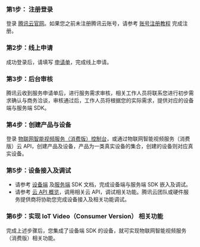 
### 第1步： 注册登录
登录 [腾讯云官网](https://cloud.tencent.com/)。如果您之前未注册腾讯云账号，请参考 [账号注册教程](https://cloud.tencent.com/document/product/378/17985) 完成注册。

### 第2步：线上申请
成功登录后，请填写 [申请单](https://cloud.tencent.com/apply/p/ozpml9a5po)，完成线上申请。


### 第3步：后台审核
腾讯云收到服务申请单后，进行服务需求审核，相关工作人员将联系您进行初步需求确认与商务洽谈，审核通过后，工作人员将根据您的实际需求，提供对应的设备端与服务端 SDK。

### 第4步：创建产品与设备
登录 [物联网智能视频服务（消费版）控制台](https://console.cloud.tencent.com/iot-video)，或通过物联网智能视频服务（消费版）云 API，创建产品及设备，产品为一类真实设备的集合，创建的设备则对应真实设备。

### 第5步：设备接入及调试
- 请参考 [设备端](https://cloud.tencent.com/document/product/1131/42231) 及[服务端](https://cloud.tencent.com/document/product/1131/42244) SDK 文档，完成设备端与服务端 SDK 嵌入及调试。
- 请参考 [云 API 概览](https://cloud.tencent.com/document/product/1131/42402)，调用相关云 API，调试相关功能。腾讯云团队或硬件服务提供商将协助您完成设备接入及相关功能调试。

### 第6步：实现 IoT Video（Consumer Version） 相关功能
完成上述步骤后，您集成了设备端 SDK 的设备，就可实现物联网智能视频服务（消费版）相关功能。



